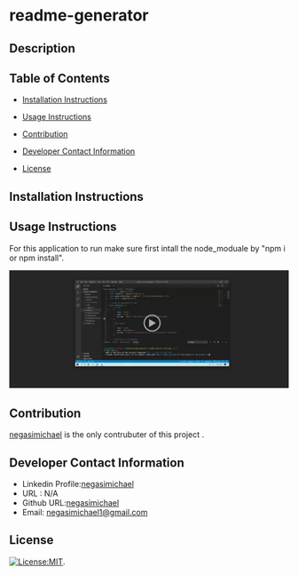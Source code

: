 # readme-generator

   ## Description
   
   ## Table of Contents
   * [Installation Instructions](#installation-instructions)
   
   * [Usage Instructions](#usage-instructions)
   
   * [Contribution](#contribution)
   
   * [Developer Contact Information](#Developer-Contact-Information)
     
  * [License](#license)

   ## Installation Instructions
   
   ## Usage Instructions
   For  this application to run make sure first intall the node_moduale by
    "npm i or npm install".

  [![readme-generator](./Develop/utils/R1.png)](https://drive.google.com/file/d/1K6bXZaN1qq4avKgwp_sL_hT2jDhX2G0h/view?usp=sharing)

  
  ## Contribution
  [negasimichael](https://github.com/negasimichael/readme-generator) is the only contrubuter of this project .

   ## Developer Contact Information
  * Linkedin Profile:[negasimichael](https://www.linkedin.com/feed/)
  * URL : N/A
  * Github URL:[negasimichael](https://github.com/negasimichael/readme-generator)
  * Email: negasimichael1@gmail.com

   ## License
   [![License:MIT](https://img.shields.io/badge/License-MIT-yellow.svg)](https://opensource.org/licenses/MIT).

  